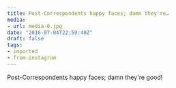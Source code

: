 ```yaml
---
title: Post-Correspondents happy faces; damn they're…
media:
- url: media-0.jpg
date: "2016-07-04T22:59:40Z"
draft: false
tags:
- imported
- from-instagram
---
```

Post-Correspondents happy faces; damn they're good!

